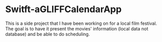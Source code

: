 # Switft-aGLIFFCalendarApp
This is a side project that I have been working on for a local film festival. The goal is to have it present the movies' information (local data not database) and be able to do scheduling. 
